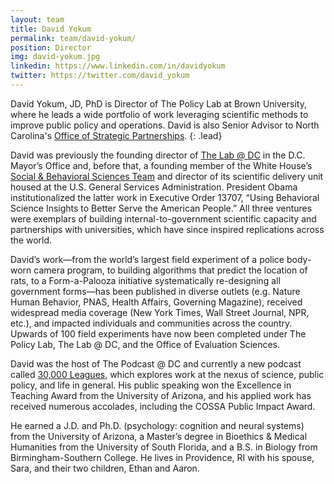 ```yaml
---
layout: team
title: David Yokum
permalink: team/david-yokum/
position: Director
img: david-yokum.jpg
linkedin: https://www.linkedin.com/in/davidyokum
twitter: https://twitter.com/david_yokum
---
```


David Yokum, JD, PhD is Director of The Policy Lab at Brown University, where he leads a wide portfolio of work leveraging scientific methods to improve public policy and operations. David is also Senior Advisor to North Carolina's [Office of Strategic Partnerships](https://www.osbm.nc.gov/operational-excellence/strategic-partnerships).
{: .lead}

David was previously the founding director of [The Lab @ DC](https://thelab.dc.gov/) in the D.C. Mayor’s Office and, before that, a founding member of the White House’s [Social & Behavioral Sciences Team](https://oes.gsa.gov/) and director of its scientific delivery unit housed at the U.S. General Services Administration. President Obama institutionalized the latter work in Executive Order 13707, “Using Behavioral Science Insights to Better Serve the American People.” All three ventures were exemplars of building internal-to-government scientific capacity and partnerships with universities, which have since inspired replications across the world.

David’s work—from the world’s largest field experiment of a police body-worn camera program, to building algorithms that predict the location of rats, to a Form-a-Palooza initiative systematically re-designing all government forms—has been published in diverse outlets (e.g. Nature Human Behavior, PNAS, Health Affairs, Governing Magazine), received widespread media coverage (New York Times, Wall Street Journal, NPR, etc.), and impacted individuals and communities across the country. Upwards of 100 field experiments have now been completed under The Policy Lab, The Lab @ DC, and the Office of Evaluation Sciences. 

David was the host of The Podcast @ DC and currently a new podcast called [30,000 Leagues](https://30000leagues.com/), which explores work at the nexus of science, public policy, and life in general. His public speaking won the Excellence in Teaching Award from the University of Arizona, and his applied work has received numerous accolades, including the COSSA Public Impact Award. 

He earned a J.D. and Ph.D. (psychology: cognition and neural systems) from the University of Arizona, a Master’s degree in Bioethics & Medical Humanities from the University of South Florida, and a B.S. in Biology from Birmingham-Southern College. He lives in Providence, RI with his spouse, Sara, and their two children, Ethan and Aaron.
